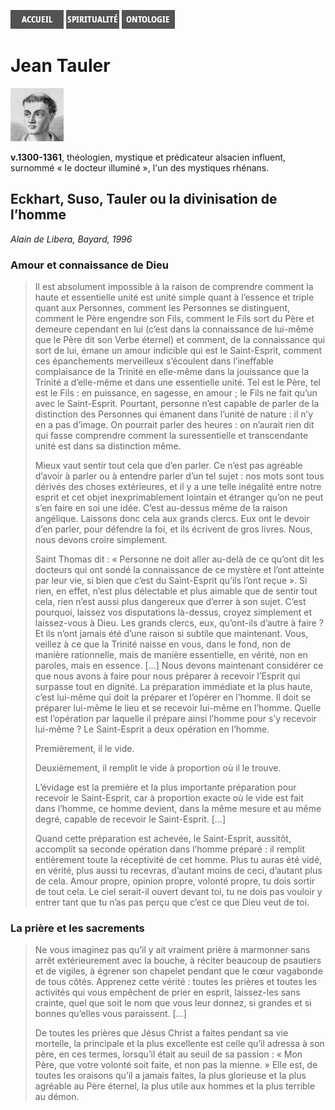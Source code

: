 [<img src="/images/accueil.png">](/)
[<img src="/images/spiritualite.png">](/pages/spiritualite.html)
[<img src="/images/ontologie.png">](/pages/ontologie.html)

# Jean Tauler

[<img src="/images/jeantauler.png">](https://fr.wikipedia.org/wiki/Jean_Tauler)

**v.1300-1361**, théologien, mystique et prédicateur alsacien influent, surnommé « le docteur illuminé », l'un des mystiques rhénans.


## Eckhart, Suso, Tauler ou la divinisation de l’homme <a name="eckhartdehochheim-titre"></a>
*Alain de Libera, Bayard, 1996*

### Amour et connaissance de Dieu
>Il est absolument impossible à la raison de comprendre comment la haute et essentielle unité est unité simple quant à l’essence et triple quant aux Personnes, comment les Personnes se distinguent, comment le Père engendre son Fils, comment le Fils sort du Père et demeure cependant en lui (c’est dans la connaissance de lui-même que le Père dit son Verbe éternel) et comment, de la connaissance qui sort de lui, émane un amour indicible qui est le Saint-Esprit, comment ces épanchements merveilleux s’écoulent dans l’ineffable complaisance de la Trinité en elle-même dans la jouissance que la Trinité a d’elle-même et dans une essentielle unité. Tel est le Père, tel est le Fils : en puissance, en sagesse, en amour ; le Fils ne fait qu’un avec le Saint-Esprit. Pourtant, personne n’est capable de parler de la distinction des Personnes qui émanent dans l’unité de nature : il n’y en a pas d’image. On pourrait parler des heures : on n’aurait rien dit qui fasse comprendre comment la suressentielle et transcendante unité est dans sa distinction même.
>
>Mieux vaut sentir tout cela que d’en parler. Ce n’est pas agréable d’avoir à parler ou à entendre parler d’un tel sujet : nos mots sont tous dérivés des choses extérieures, et il y a une telle inégalité entre notre esprit et cet objet inexprimablement lointain et étranger qu’on ne peut s’en faire en soi une idée. C’est au-dessus même de la raison angélique. Laissons donc cela aux grands clercs. Eux ont le devoir d’en parler, pour défendre la foi, et ils écrivent de gros livres. Nous, nous devons croire simplement.
>
>Saint Thomas dit : « Personne ne doit aller au-delà de ce qu’ont dit les docteurs qui ont sondé la connaissance de ce mystère et l’ont atteinte par leur vie, si bien que c’est du Saint-Esprit qu’ils l’ont reçue ». Si rien, en effet, n’est plus délectable et plus aimable que de sentir tout cela, rien n’est aussi plus dangereux que d’errer à son sujet. C’est pourquoi, laissez vos disputations là-dessus, croyez simplement et laissez-vous à Dieu. Les grands clercs, eux, qu’ont-ils d’autre à faire ? Et ils n’ont jamais été d’une raison si subtile que maintenant. Vous, veillez à ce que la Trinité naisse en vous, dans le fond, non de manière rationnelle, mais de manière essentielle, en vérité, non en paroles, mais en essence. […]
>Nous devons maintenant considérer ce que nous avons à faire pour nous préparer à recevoir l’Esprit qui surpasse tout en dignité. La préparation immédiate et la plus haute, c’est lui-même qui doit la préparer et l’opérer en l’homme. Il doit se préparer lui-même le lieu et se recevoir lui-même en l’homme. Quelle est l’opération par laquelle il prépare ainsi l’homme pour s’y recevoir lui-même ? Le Saint-Esprit a deux opération en l’homme.
>
>Premièrement, il le vide.
>
>Deuxièmement, il remplit le vide à proportion où il le trouve.
>
>L’évidage est la première et la plus importante préparation pour recevoir le Saint-Esprit, car à proportion exacte où le vide est fait dans l’homme, ce homme devient, dans la même mesure et au même degré, capable de recevoir le Saint-Esprit. […]
>
>Quand cette préparation est achevée, le Saint-Esprit, aussitôt, accomplit sa seconde opération dans l’homme préparé : il remplit entièrement toute la réceptivité de cet homme. Plus tu auras été vidé, en vérité, plus aussi tu recevras, d’autant moins de ceci, d’autant plus de cela. Amour propre, opinion propre, volonté propre, tu dois sortir de tout cela. Le ciel serait-il ouvert devant toi, tu ne dois pas vouloir y entrer tant que tu n’as pas perçu que c’est ce que Dieu veut de toi.

### La prière et les sacrements
>Ne vous imaginez pas qu’il y ait vraiment prière à marmonner sans arrêt extérieurement avec la bouche, à réciter beaucoup de psautiers et de vigiles, à égrener son chapelet pendant que le cœur vagabonde de tous côtés. Apprenez cette vérité : toutes les prières et toutes les activités qui vous empêchent de prier en esprit, laissez-les sans crainte, quel que soit le nom que vous leur donnez, si grandes et si bonnes qu’elles vous paraissent. […]
>
>De toutes les prières que Jésus Christ a faites pendant sa vie mortelle, la principale et la plus excellente est celle qu’il adressa à son père, en ces termes, lorsqu’il était au seuil de sa passion : « Mon Père, que votre volonté soit faite, et non pas la mienne. » Elle est, de toutes les oraisons qu’il a jamais faites, la plus glorieuse et la plus agréable au Père éternel, la plus utile aux hommes et la plus terrible au démon.
